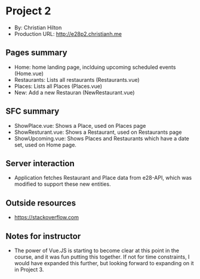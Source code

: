 # Project 2
+ By: Christian Hilton
+ Production URL: <http://e28p2.christianh.me>

## Pages summary
- Home: home landing page, inclduing upcoming scheduled events (Home.vue)
- Restaurants: Lists all restaurants (Restaurants.vue)
- Places: Lists all Places (Places.vue)
- New: Add a new Restauran (NewRestaurant.vue)

## SFC summary
- ShowPlace.vue: Shows a Place, used on Places page
- ShowResturant.vue: Shows a Restaurant, used on Restaurants page
- ShowUpcoming.vue: Shows Places and Restaurants which have a date set, used on Home page. 
  
## Server interaction
- Application fetches Restaurant and Place data from e28-API, which was modified to support these new entities. 

## Outside resources
- https://stackoverflow.com

## Notes for instructor
- The power of Vue.JS is starting to become clear at this point in the course, and it was fun putting this together.  If not for time constraints, I would have expanded this further, but looking forward to expanding on it in Project 3. 
